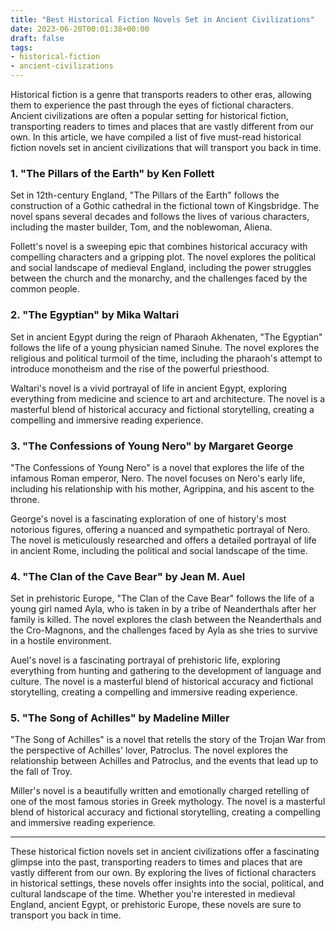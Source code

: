```yaml
---
title: "Best Historical Fiction Novels Set in Ancient Civilizations"
date: 2023-06-20T00:01:38+00:00
draft: false
tags:
- historical-fiction
- ancient-civilizations
---
```


Historical fiction is a genre that transports readers to other eras, allowing them to experience the past through the eyes of fictional characters. Ancient civilizations are often a popular setting for historical fiction, transporting readers to times and places that are vastly different from our own. In this article, we have compiled a list of five must-read historical fiction novels set in ancient civilizations that will transport you back in time.

### 1. "The Pillars of the Earth" by Ken Follett

Set in 12th-century England, "The Pillars of the Earth" follows the construction of a Gothic cathedral in the fictional town of Kingsbridge. The novel spans several decades and follows the lives of various characters, including the master builder, Tom, and the noblewoman, Aliena.

Follett's novel is a sweeping epic that combines historical accuracy with compelling characters and a gripping plot. The novel explores the political and social landscape of medieval England, including the power struggles between the church and the monarchy, and the challenges faced by the common people.

### 2. "The Egyptian" by Mika Waltari

Set in ancient Egypt during the reign of Pharaoh Akhenaten, "The Egyptian" follows the life of a young physician named Sinuhe. The novel explores the religious and political turmoil of the time, including the pharaoh's attempt to introduce monotheism and the rise of the powerful priesthood.

Waltari's novel is a vivid portrayal of life in ancient Egypt, exploring everything from medicine and science to art and architecture. The novel is a masterful blend of historical accuracy and fictional storytelling, creating a compelling and immersive reading experience.

### 3. "The Confessions of Young Nero" by Margaret George

"The Confessions of Young Nero" is a novel that explores the life of the infamous Roman emperor, Nero. The novel focuses on Nero's early life, including his relationship with his mother, Agrippina, and his ascent to the throne.

George's novel is a fascinating exploration of one of history's most notorious figures, offering a nuanced and sympathetic portrayal of Nero. The novel is meticulously researched and offers a detailed portrayal of life in ancient Rome, including the political and social landscape of the time.

### 4. "The Clan of the Cave Bear" by Jean M. Auel

Set in prehistoric Europe, "The Clan of the Cave Bear" follows the life of a young girl named Ayla, who is taken in by a tribe of Neanderthals after her family is killed. The novel explores the clash between the Neanderthals and the Cro-Magnons, and the challenges faced by Ayla as she tries to survive in a hostile environment.

Auel's novel is a fascinating portrayal of prehistoric life, exploring everything from hunting and gathering to the development of language and culture. The novel is a masterful blend of historical accuracy and fictional storytelling, creating a compelling and immersive reading experience.

### 5. "The Song of Achilles" by Madeline Miller

"The Song of Achilles" is a novel that retells the story of the Trojan War from the perspective of Achilles' lover, Patroclus. The novel explores the relationship between Achilles and Patroclus, and the events that lead up to the fall of Troy.

Miller's novel is a beautifully written and emotionally charged retelling of one of the most famous stories in Greek mythology. The novel is a masterful blend of historical accuracy and fictional storytelling, creating a compelling and immersive reading experience.

---

These historical fiction novels set in ancient civilizations offer a fascinating glimpse into the past, transporting readers to times and places that are vastly different from our own. By exploring the lives of fictional characters in historical settings, these novels offer insights into the social, political, and cultural landscape of the time. Whether you're interested in medieval England, ancient Egypt, or prehistoric Europe, these novels are sure to transport you back in time.